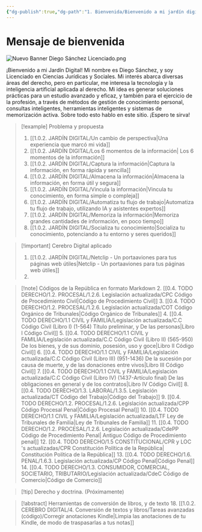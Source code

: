```yaml
---
{"dg-publish":true,"dg-path":"1. Bienvenida/Bienvenido a mi jardín digital.md","permalink":"/1-bienvenida/bienvenido-a-mi-jardin-digital/","tags":["CerebroDigital","gardenEntry","gardenEntry","gardenEntry","gardenEntry","gardenEntry","gardenEntry","gardenEntry"]}
---
```



# Mensaje de bienvenida

![Nuevo Banner Diego Sánchez Licenciado.png](/img/user/1.0.2.%20CEREBRO%20DIGITAL/2.%20S%C3%A9%20el%20estudiante%20definitivo/ANEXOS/Nuevo%20Banner%20Diego%20S%C3%A1nchez%20Licenciado.png)

¡Bienvenido a mi Jardín Digital! Mi nombre es Diego Sánchez, y soy Licenciado en Ciencias Jurídicas y Sociales. 
Mi interés abarca diversas áreas del derecho, pero en particular, me interesa la tecnología y la inteligencia artificial aplicada al derecho. 
Mi idea es generar soluciones prácticas para un estudio avanzado y eficaz, y también para el ejercicio de la profesión, a través de métodos de gestión de conocimiento personal, consultas inteligentes, herramientas inteligentes y sistemas de memorización activa. 
Sobre todo esto hablo en este sitio. ¡Espero te sirva!

> [!example] Problema y propuesta
> 1. [[1.0.2. JARDÍN DIGITAL/Un cambio de perspectiva\|Una experiencia que marcó mi vida]]
> 2. [[1.0.2. JARDÍN DIGITAL/Los 6 momentos de la información\| Los 6 momentos de la información]]
> 3. [[1.0.2. JARDÍN DIGITAL/Captura la información\|Captura la información, en forma rápida y sencilla]]
> 4. [[1.0.2. JARDÍN DIGITAL/Almacena la información\|Almacena la información, en forma útil y segura]]
> 5. [[1.0.2. JARDÍN DIGITAL/Vincula la información\|Vincula tu conocimiento, en forma simple o compleja]]
> 6. [[1.0.2. JARDÍN DIGITAL/Automatiza tu flujo de trabajo\|Automatiza tu flujo de trabajo, utilizando IA y asistentes expertos]]
> 7. [[1.0.2. JARDÍN DIGITAL/Memoriza la información\|Memoriza grandes cantidades de información, en poco tiempo]]
> 8. [[1.0.2. JARDÍN DIGITAL/Socializa tu conocimiento\|Socializa tu conocimiento, potenciando a tu entorno y seres queridos]]
> 

> [!important] Cerebro Digital aplicado
> 1. [[1.0.2. JARDÍN DIGITAL/Netclip - Un portaaviones para tus páginas web útiles\|Netclip - Un portaaviones para tus páginas web útiles]]
> 2. 


> [!note] Códigos de la República en formato Markdown
> 2. [[0.4. TODO DERECHO/1.2. PROCESAL/1.2.6. Legislación actualizada/CPC Código de Procedimiento Civil\|Código de Procedimiento Civil]]
> 3. [[0.4. TODO DERECHO/1.2. PROCESAL/1.2.6. Legislación actualizada/COT Código Orgánico de Tribunales\|Código Orgánico de Tribunales]]
> 4. [[0.4. TODO DERECHO/1.1 CIVIL y FAMILIA/Legislación actualizada/C.C Código Civil (Libro I) (1-564) Título preliminar, y De las personas\|Libro I Código Civil]]
> 5. [[0.4. TODO DERECHO/1.1 CIVIL y FAMILIA/Legislación actualizada/C.C Código Civil (Libro II) (565-950) De los bienes, y de sus dominio, posesión, uso y goce\|Libro II Código Civil]]
> 6. [[0.4. TODO DERECHO/1.1 CIVIL y FAMILIA/Legislación actualizada/C.C Código Civil (Libro III) (951-1436)  De la sucesión por causa de muerte, y de las donaciones entre vivos\|Libro III Código Civil]]
> 7. [[0.4. TODO DERECHO/1.1 CIVIL y FAMILIA/Legislación actualizada/C.C Código Civil (Libro IV) (1437-Artículo final) De las obligaciones en general y de los contratos\|Libro IV Código Civil]]
> 8. [[0.4. TODO DERECHO/1.3. LABORAL/1.3.5. Legislación actualizada/CT Código del Trabajo\|Código del Trabajo]]
> 9. [[0.4. TODO DERECHO/1.2. PROCESAL/1.2.6. Legislación actualizada/CPP Código Procesal Penal\|Código Procesal Penal]]
> 10. [[0.4. TODO DERECHO/1.1 CIVIL y FAMILIA/Legislación actualizada/LTF Ley de Tribunales de Familia\|Ley de Tribunales de Familia]]
> 11. [[0.4. TODO DERECHO/1.2. PROCESAL/1.2.6. Legislación actualizada/CdePP Código de Procedimiento Penal\| Antiguo Código de Procedimiento penal]]
> 12. [[0.4. TODO DERECHO/1.5 CONSTITUCIONAL/CPR y LOC 's actualizadas/CPR Constitución Política de la República\| Constitución Política de la República]]
> 13. [[0.4. TODO DERECHO/1.6. PENAL/1.6.3. Legislación actualizada/CP Código Penal\|Código Penal]]
> 14. [[0.4. TODO DERECHO/1.3. CONSUMIDOR, COMERCIAL, SOCIETARIO, TRIBUTARIO/Legislación actualizada/CdeC Código de Comercio\|Código de Comercio]]

> [!tip] Derecho y doctrina. (Próximamente)

> [!abstract] Herramientas de conversión de libros, y de texto
> 18. [[1.0.2. CEREBRO DIGITAL/4. Conversión de textos y libros/Tareas avanzadas (código)/Corregir anotaciones Kindle\|Limpia las anotaciones de tu Kindle, de modo de traspasarlas a tus notas]]
